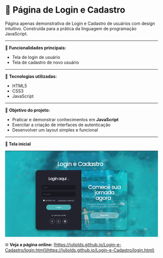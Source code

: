 # 📝 Página de Login e Cadastro

Página apenas demonstrativa de Login e Cadastro de usuários com design intuitivo. Construída para a prática da linguagem de programação JavaScript.

---

📌 **Funcionalidades principais:**
- Tela de login de usuário
- Tela de cadastro de novo usuário

---

🎨 **Tecnologias utilizadas:**
- HTML5
- CSS3
- JavaScript

---

🚀 **Objetivo do projeto:**
- Praticar e demonstrar conhecimentos em **JavaScript**
- Exercitar a criação de interfaces de autenticação
- Desenvolver um layout simples e funcional

---

**📌 Tela inicial**

![Screenshot](images/screenshot.png)


🌐 **Veja a página online:** [https://juliolds.github.io/Login-e-Cadastro/login.html](https://juliolds.github.io/Login-e-Cadastro/login.html)
